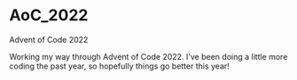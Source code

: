 # AoC_2022
Advent of Code 2022

Working my way through Advent of Code 2022.
I've been doing a little more coding the past year, so hopefully things go better this year!
